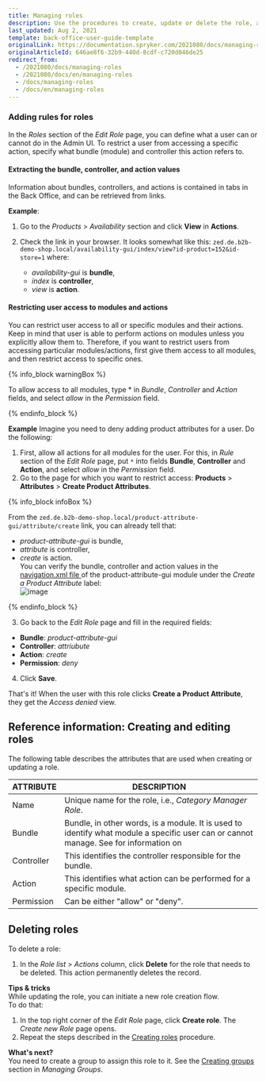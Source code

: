 ```yaml
---
title: Managing roles
description: Use the procedures to create, update or delete the role, add a rule for the role, and assign the role to a group in the Back Office.
last_updated: Aug 2, 2021
template: back-office-user-guide-template
originalLink: https://documentation.spryker.com/2021080/docs/managing-roles
originalArticleId: 646ae8f6-32b9-440d-8cdf-c720d046de25
redirect_from:
  - /2021080/docs/managing-roles
  - /2021080/docs/en/managing-roles
  - /docs/managing-roles
  - /docs/en/managing-roles
---
```



### Adding rules for roles

In the *Roles* section of the *Edit Role* page, you can define what a user can or cannot do in the Admin UI. To restrict a user from accessing a specific action, specify what bundle (module) and controller this action refers to.

#### Extracting the bundle, controller, and action values

Information about bundles, controllers, and actions is contained in tabs in the Back Office, and can be retrieved from links.

**Example**:
1. Go to the *Products* > *Availability* section and click **View** in **Actions**.
2. Check the link in your browser. It looks somewhat like this: `zed.de.b2b-demo-shop.local/availability-gui/index/view?id-product=152&id-store=1`
where:

    * *availability-gui* is **bundle**,
    * *index* is **controller**,
    * *view* is **action**.



#### Restricting user access to modules and actions

You can restrict user access to all or specific modules and their actions.
Keep in mind that user is able to perform actions on modules unless you explicitly allow them to. Therefore, if you want to restrict users from accessing particular modules/actions, first give them access to all modules, and then restrict access to specific ones.

{% info_block warningBox %}

To allow access to all modules, type * in *Bundle*, *Controller* and *Action* fields, and select _allow_ in the *Permission* field.

{% endinfo_block %}

**Example**
Imagine you need to deny adding product attributes for a user. Do the following:
1. First, allow all actions for all modules for the user. For this, in *Rule* section of the *Edit Role* page, put `*` into fields **Bundle**, **Controller** and **Action**, and select _allow_ in the *Permission* field.
2.  Go to the page for which you want to restrict access: **Products** > **Attributes** > **Create Product Attributes**.

{% info_block infoBox %}

From the `zed.de.b2b-demo-shop.local/product-attribute-gui/attribute/create` link, you can already tell that:<br>
- _product-attribute-gui_ is bundle,<br>
- _attribute_ is controller,<br>
- _create_ is action.<br>
You can verify the bundle, controller and action values in the [navigation.xml file ](https://github.com/spryker/product-attribute-gui/blob/master/src/Spryker/Zed/ProductAttributeGui/Communication/navigation.xml) of the product-attribute-gui module under the *Create a Product Attribute* label:<br>
![image](https://spryker.s3.eu-central-1.amazonaws.com/docs/User+Guides/Back+Office+User+Guides/Users+Control/Roles%2C+Groups+and+Users/Managing+Roles/Create+attribute.png)

{% endinfo_block %}

3. Go back to the *Edit Role* page and fill in the required fields:
* **Bundle**: _product-attribute-gui_
* **Controller**: _attriubute_
* **Action**: _create_
* **Permission**: _deny_
4. Click **Save**.

That's it! When the user with this role clicks **Create a Product Attribute**, they get the *Access denied* view.

## Reference information: Creating and editing roles

The following table describes the attributes that are used when creating or updating a role.

| ATTRIBUTE | DESCRIPTION|
| --- | --- |
| Name | Unique name for the role, i.e., _Category Manager Role_. |
|Bundle  | Bundle, in other words, is a module. It is used to identify what module a specific user can or cannot manage. See for information on  |
|Controller  | This identifies the controller responsible for the bundle. |
| Action | This identifies what action can be performed for a specific module.  |
| Permission | Can be either "allow" or "deny". |

## Deleting roles

To delete a role:

1. In the *Role list* > *Actions* column, click **Delete** for the role that needs to be deleted.
This action permanently deletes the record.

**Tips & tricks**
<br>While updating the role, you can initiate a new role creation flow.
<br>To do that:
1.  In the top right corner of the *Edit Role* page, click **Create role**.
    The *Create new Role* page opens.
2. Repeat the steps described in the [Creating roles](#creating-roles) procedure.

**What's next?**
<br>You need to create a group to assign this role to it. See the [Creating groups](/docs/scos/user/back-office-user-guides/{{page.version}}/users/roles-groups-and-users/managing-groups.html#creating-groups) section in _Managing Groups_.
